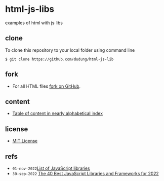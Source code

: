 # html-js-libs
examples of html with js libs


## clone
To clone this repository to your local folder using command line

```
$ git clone https://github.com/dudung/html-js-lib
```

## fork
+ For all HTML files [fork on GitHub](https://github.com/dudung/html-js-libs/fork).


## content
+ [Table of content in nearly alphabetical index](src/toc.md)


## license
+ [MIT License](LICENSE)


## refs
+ `01-nov-2022`[List of JavaScript libraries](https://en.wikipedia.org/w/index.php?oldid=1119451097)
+ `30-sep-2022` [The 40 Best JavaScript Libraries and Frameworks for 2022](https://kinsta.com/blog/javascript-libraries/)
